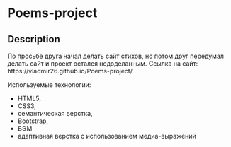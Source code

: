<h1>Poems-project</h1>

<h2>Description</h2>
По просьбе друга начал делать сайт стихов, но потом друг передумал делать сайт и проект остался недоделанным.
Ссылка на сайт: https://vladmir26.github.io/Poems-project/
<p>Используемые технологии:</p>
<ul>
<li>HTML5,</li>
<li>CSS3,</li>
<li>семантическая верстка,</li>
<li>Bootstrap,</li>
<li>БЭМ</li>
<li>адаптивная верстка с использованием медиа-выражений</li>
</ul>

